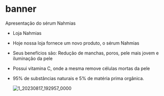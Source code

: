 # banner
Apresentação do sérum Nahmias 
- Loja Nahmias
- Hoje nossa loja fornece um novo produto, o sérum Nahmias
- Seus benefícios são: Redução de manchas, poros, pele mais jovem e iluminação da pele
- Possui vitamina C, onde a mesma remove células mortas da pele
- 95% de substâncias naturais e 5% de matéria prima orgânica.
  
  ![1_20230817_192957_0000](https://github.com/milenacruz20/banner/assets/142347289/23664919-51df-494f-ba8b-91defdadde4f)
